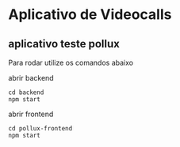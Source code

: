 # Aplicativo de Videocalls

## aplicativo teste pollux

Para rodar utilize os comandos abaixo

abrir backend

```
cd backend
npm start
```

abrir frontend

```
cd pollux-frontend
npm start
```
